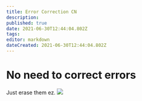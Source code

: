 ```yaml
---
title: Error Correction CN
description: 
published: true
date: 2021-06-30T12:44:04.802Z
tags: 
editor: markdown
dateCreated: 2021-06-30T12:44:04.802Z
---
```


# No need to correct errors
Just erase them ez.
![](https://i2.paste.pics/4e7c2527f9293735682a9da4862598ca.png)